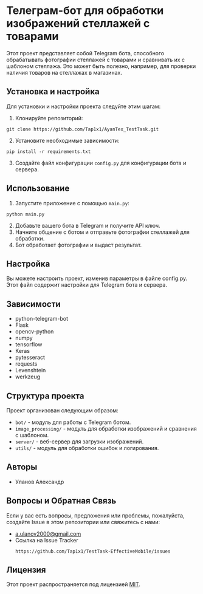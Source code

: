 # Телеграм-бот для обработки изображений стеллажей с товарами

Этот проект представляет собой Telegram бота, способного обрабатывать фотографии стеллажей с товарами и сравнивать их с шаблоном стеллажа. Это может быть полезно, например, для проверки наличия товаров на стеллажах в магазинах.

## Установка и настройка

Для установки и настройки проекта следуйте этим шагам:

1. Клонируйте репозиторий:
   
  ```
  git clone https://github.com/Tap1x1/AyanTex_TestTask.git
  ```

2. Установите необходимые зависимости:

```
pip install -r requirements.txt
```

3. Создайте файл конфигурации `config.py` для конфигурации бота и сервера.

## Использование

1. Запустите приложение с помощью `main.py`:
```
python main.py   
```
2. Добавьте вашего бота в Telegram и получите API ключ.
3. Начните общение с ботом и отправьте фотографии стеллажей для обработки.
4. Бот обработает фотографии и выдаст результат.

## Настройка
Вы можете настроить проект, изменив параметры в файле config.py. Этот файл содержит настройки для Telegram бота и сервера.

## Зависимости
+ python-telegram-bot
+ Flask
+ opencv-python
+ numpy
+ tensorflow
+ Keras
+ pytesseract
+ requests
+ Levenshtein
+ werkzeug

## Структура проекта

Проект организован следующим образом:

- `bot/` - модуль для работы с Telegram ботом.
- `image_processing/` - модуль для обработки изображений и сравнения с шаблоном.
- `server/` - веб-сервер для загрузки изображений.
- `utils/` - модуль для обработки ошибок и логирования.

## Авторы
+ Уланов Александр

## Вопросы и Обратная Связь
Если у вас есть вопросы, предложения или проблемы, пожалуйста, создайте Issue в этом репозитории или свяжитесь с нами:

+ a.ulanov2000@gmail.com
+ Ссылка на Issue Tracker
  ```
  https://github.com/Tap1x1/TestTask-EffectiveMobile/issues
  ```

## Лицензия

Этот проект распространяется под лицензией [MIT](LICENSE).
